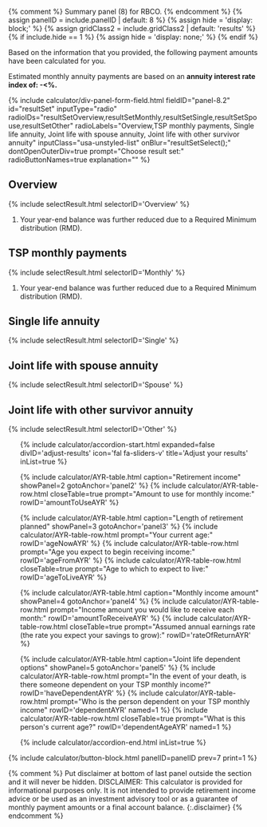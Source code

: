 {% comment %}
Summary panel (8) for RBCO.
{% endcomment %}
{% assign panelID = include.panelID | default: 8 %}
{% assign hide = 'display: block;' %}
{% assign gridClass2 = include.gridClass2 | default: 'results' %}
{% if include.hide == 1 %} {% assign hide = 'display: none;' %} {% endif %}

<section id="panel-{{ panelID }}" class="calculator-panel " style="{{ hide }}" markdown="1">

Based on the information that you provided, the following payment amounts have been calculated for you.

Estimated monthly annuity payments are based on an <strong>annuity interest rate index of: <span id="annuity-interest-rate">-<</span>%.</strong>

{% include calculator/div-panel-form-field.html
  fieldID="panel-8.2" id="resultSet"
  inputType="radio"
  radioIDs="resultSetOverview,resultSetMonthly,resultSetSingle,resultSetSpouse,resultSetOther"
  radioLabels="Overview,TSP monthly payments, Single life annuity, Joint life with spouse annuity, Joint life with other survivor annuity"
  inputClass="usa-unstyled-list"   onBlur="resultSetSelect();"  dontOpenOuterDiv=true
  prompt="Choose result set:" radioButtonNames=true
  explanation=""
%}

<section id="section-resultSetOverview" class="projection overview hide">
  <h2>Overview</h2>
  {% include selectResult.html selectorID='Overview' %}
  <div id="RMDnote1" class="footnotes hide">
  <ol>
  <li>Your year-end balance was further reduced due to a <span data-term="Required minimum distribution (RMD)" class="js-glossary-toggle term term-end" title="Click to define" tabindex="0">Required Minimum distribution (RMD)</span>.</li>
  </ol>
  </div>
</section>

<section id="section-resultSetMonthly" class="projection monthly-payments hide">
  <h2>TSP monthly payments</h2>
  {% include selectResult.html selectorID='Monthly' %}
  <!-- <div id="RMDnote2x" class="hide"><sup>1</sup> Your year-end balance was further reduced due to a
  <span data-term="Required minimum distribution (RMD)" class="js-glossary-toggle term term-end" title="Click to define" tabindex="0">Required Minimum distribution (RMD)</span>.
  </div> -->
  <div id="RMDnote2" class="footnotes hide">
  <ol>
  <li>Your year-end balance was further reduced due to a <span data-term="Required minimum distribution (RMD)" class="js-glossary-toggle term term-end" title="Click to define" tabindex="0">Required Minimum distribution (RMD)</span>.</li>
  </ol>
  </div>
</section>

<section id="section-resultSetSingle" class="projection single-life hide">
  <h2>Single life annuity</h2>
  {% include selectResult.html selectorID='Single' %}
</section>

<section id="section-resultSetSpouse" class="projection joint-life-spouse hide">
  <h2>Joint life with spouse annuity</h2>
  {% include selectResult.html selectorID='Spouse' %}
  <span id="noSpouse"></span>
</section>

<section id="section-resultSetOther" class="projection joint-life-other hide">
  <h2>Joint life with other survivor annuity</h2>
  {% include selectResult.html selectorID='Other' %}
  <span id="noOther"></span>
</section>

<ul class="usa-accordion icons adjust">
<!-- ADJUST YOUR RESULTS -->
{% include calculator/accordion-start.html expanded=false divID='adjust-results'
    icon='fal fa-sliders-v' title='Adjust your results' inList=true %}

{% include calculator/AYR-table.html caption="Retirement income" showPanel=2 gotoAnchor='panel2' %}
{% include calculator/AYR-table-row.html closeTable=true prompt="Amount to use for monthly income:" rowID='amountToUseAYR' %}

{% include calculator/AYR-table.html caption="Length of retirement planned" showPanel=3 gotoAnchor='panel3' %}
{% include calculator/AYR-table-row.html prompt="Your current age:" rowID='ageNowAYR' %}
{% include calculator/AYR-table-row.html prompt="Age you expect to begin receiving income:" rowID='ageFromAYR' %}
{% include calculator/AYR-table-row.html closeTable=true prompt="Age to which to expect to live:" rowID='ageToLiveAYR' %}

{% include calculator/AYR-table.html caption="Monthly income amount" showPanel=4 gotoAnchor='panel4' %}
{% include calculator/AYR-table-row.html prompt="Income amount you would like to receive each month:" rowID='amountToReceiveAYR' %}
{% include calculator/AYR-table-row.html closeTable=true prompt="Assumed annual earnings rate (the rate you expect your savings to grow):" rowID='rateOfReturnAYR' %}

{% include calculator/AYR-table.html caption="Joint life dependent options" showPanel=5 gotoAnchor='panel5' %}
{% include calculator/AYR-table-row.html prompt="In the event of your death, is there someone dependent on your TSP monthly income?" rowID='haveDependentAYR' %}
{% include calculator/AYR-table-row.html prompt="Who is the person dependent on your TSP monthly income" rowID='dependentAYR' named=1 %}
{% include calculator/AYR-table-row.html closeTable=true prompt="What is this person's current age?" rowID='dependentAgeAYR' named=1 %}


{% include calculator/accordion-end.html  inList=true %}
</ul>

{% include calculator/button-block.html panelID=panelID prev=7 print=1 %}

</section>

{% comment %}
Put disclaimer at bottom of last panel outside the section and it will never be hidden.
DISCLAIMER: This calculator is provided for informational purposes only. It is not intended to provide retirement income advice or be used as an investment advisory tool or as a guarantee of monthly payment amounts or a final account balance.
{:.disclaimer}
{% endcomment %}
